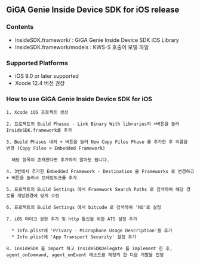 ## GiGA Genie Inside Device SDK for iOS release

### Contents
* InsideSDK.framework/ : GiGA Genie Inside Device SDK iOS Library
* InsideSDK.framework/models : KWS-S 호출어 모델 파일

### Supported Platforms
* iOS 9.0 or later supported
* Xcode 12.4 버전 권장

### How to use GiGA Genie Inside Device SDK for iOS
```
1. Xcode iOS 프로젝트 생성

2. 프로젝트의 Build Phases - Link Binary With libraries의 +버튼을 눌러 InsideSDK.framework를 추가

3. Build Phases 내의 + 버튼을 눌러 New Copy Files Phase 를 추가한 후 이름을 변경 (Copy Files > Embedded Framework)

  해당 항목이 존재한다면 추가하지 않아도 됩니다.

4. 3번에서 추가한 Embedded Framework - Destination 을 Frameworks 로 변경하고 + 버튼을 눌러서 프레임워크를 추가

5. 프로젝트의 Build Settings 에서 Framework Search Paths 로 검색하여 해당 경로를 개발환경에 맞게 수정

6. 프로젝트의 Build Settings 에서 bitcode 로 검색하여 'NO'로 설정

7. iOS 마이크 권한 추가 및 http 통신을 위한 ATS 설정 추가

  * Info.plist에 'Privacy - Microphone Usage Description'을 추가
  * Info.plist에 'App Transport Security' 설정 추가

8. InsideSDK 를 import 하고 InsideSDKDelegate 를 implement 한 후, agent_onCommand, agent_onEvent 메소드를 재정의 한 다음 개발을 진행
```




